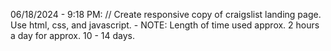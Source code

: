 06/18/2024 - 9:18 PM:
//
Create responsive copy of craigslist landing page. Use html, css, and javascript. - NOTE: Length of time used approx. 2 hours a day for approx. 10 - 14 days.